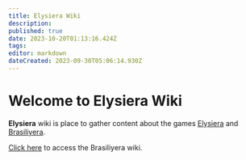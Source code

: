 ```yaml
---
title: Elysiera Wiki
description: 
published: true
date: 2023-10-20T01:13:16.424Z
tags: 
editor: markdown
dateCreated: 2023-09-30T05:06:14.930Z
---
```


# Welcome to Elysiera Wiki

**Elysiera** wiki is place to gather content about the games [Elysiera](https://elysiera.com) and [Brasiliyera](https://brasiliyera.com).

[Click here](https://wiki.elysiera.com/pt-br/home) to access the Brasiliyera wiki.
